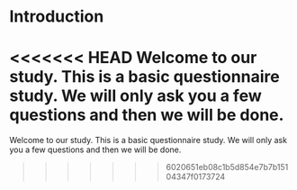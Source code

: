# Introduction

<<<<<<< HEAD
Welcome to our study. This is a basic questionnaire study. We will only ask you a few questions and then we will be done.
=======
Welcome to our study. This is a basic questionnaire study. We will only ask you a few questions and then we will be done.
>>>>>>> 6020651eb08c1b5d854e7b7b15104347f0173724
